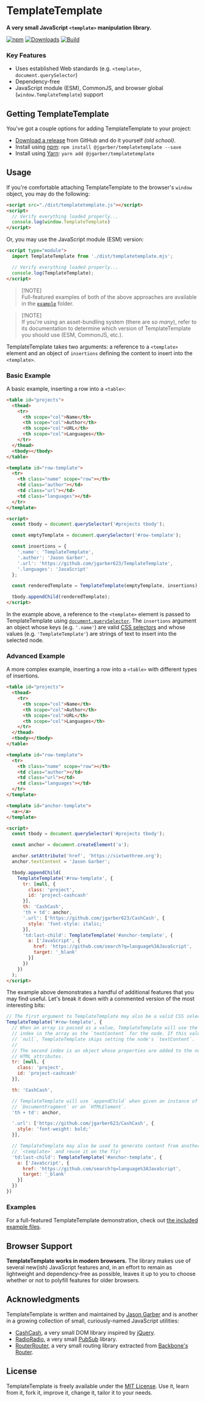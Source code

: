 # TemplateTemplate

**A very small JavaScript `<template>` manipulation library.**

[![npm](https://img.shields.io/npm/v/@jgarber/templatetemplate.svg?logo=npm&style=for-the-badge)](https://www.npmjs.com/package/@jgarber/templatetemplate)
[![Downloads](https://img.shields.io/npm/dt/@jgarber/templatetemplate.svg?logo=npm&style=for-the-badge)](https://www.npmjs.com/package/@jgarber/templatetemplate)
[![Build](https://img.shields.io/github/actions/workflow/status/jgarber623/TemplateTemplate/ci.yml?branch=main&logo=github&style=for-the-badge)](https://github.com/jgarber623/TemplateTemplate/actions/workflows/ci.yml)

### Key Features

- Uses established Web standards (e.g. `<template>`, `document.querySelector`)
- Dependency-free
- JavaScript module (ESM), CommonJS, and browser global (`window.TemplateTemplate`) support

## Getting TemplateTemplate

You've got a couple options for adding TemplateTemplate to your project:

- [Download a release](https://github.com/jgarber623/TemplateTemplate/releases) from GitHub and do it yourself _(old school)_.
- Install using [npm](https://www.npmjs.com/package/@jgarber/templatetemplate): `npm install @jgarber/templatetemplate --save`
- Install using [Yarn](https://yarnpkg.com/en/package/@jgarber/templatetemplate): `yarn add @jgarber/templatetemplate`

## Usage

If you're comfortable attaching TemplateTemplate to the browser's `window` object, you may do the following:

```html
<script src="./dist/templatetemplate.js"></script>
<script>
  // Verify everything loaded properly...
  console.log(window.TemplateTemplate)
</script>
```

Or, you may use the JavaScript module (ESM) version:

```html
<script type="module">
  import TemplateTemplate from './dist/templatetemplate.mjs';

  // Verify everything loaded properly...
  console.log(TemplateTemplate);
</script>
```

> [!NOTE]\
> Full-featured examples of both of the above approaches are available in the [`example`](https://github.com/jgarber623/TemplateTemplate/blob/main/example) folder.

> [!NOTE]\
> If you're using an asset-bundling system (there are _so many_), refer to its documentation to determine which version of TemplateTemplate you should use (ESM, CommonJS, etc.).

TemplateTemplate takes two arguments: a reference to a `<template>` element and an object of `insertions` defining the content to insert into the `<template>`.

### Basic Example

A basic example, inserting a row into a `<table>`:

```html
<table id="projects">
  <thead>
    <tr>
      <th scope="col">Name</th>
      <th scope="col">Author</th>
      <th scope="col">URL</th>
      <th scope="col">Languages</th>
    </tr>
  </thead>
  <tbody></tbody>
</table>

<template id="row-template">
  <tr>
    <th class="name" scope="row"></th>
    <td class="author"></td>
    <td class="url"></td>
    <td class="languages"></td>
  </tr>
</template>

<script>
  const tbody = document.querySelector('#projects tbody');

  const emptyTemplate = document.querySelector('#row-template');

  const insertions = {
    '.name': 'TemplateTemplate',
    '.author': 'Jason Garber',
    '.url': 'https://github.com/jgarber623/TemplateTemplate',
    '.languages': 'JavaScript'
  };

  const renderedTemplate = TemplateTemplate(emptyTemplate, insertions);

  tbody.appendChild(renderedTemplate);
</script>
```

In the example above, a reference to the `<template>` element is passed to TemplateTemplate using [`document.querySelector`](https://developer.mozilla.org/en-US/docs/Web/API/Document/querySelector). The `insertions` argument an object whose keys (e.g. `'.name'`) are valid [CSS selectors](https://developer.mozilla.org/en-US/docs/Web/CSS/CSS_Selectors) and whose values (e.g. `'TemplateTemplate'`) are strings of text to insert into the selected node.

### Advanced Example

A more complex example, inserting a row into a `<table>` with different types of insertions.

```html
<table id="projects">
  <thead>
    <tr>
      <th scope="col">Name</th>
      <th scope="col">Author</th>
      <th scope="col">URL</th>
      <th scope="col">Languages</th>
    </tr>
  </thead>
  <tbody></tbody>
</table>

<template id="row-template">
  <tr>
    <th class="name" scope="row"></th>
    <td class="author"></td>
    <td class="url"></td>
    <td class="languages"></td>
  </tr>
</template>

<template id="anchor-template">
  <a></a>
</template>

<script>
  const tbody = document.querySelector('#projects tbody');

  const anchor = document.createElement('a');

  anchor.setAttribute('href', 'https://sixtwothree.org');
  anchor.textContent = 'Jason Garber';

  tbody.appendChild(
    TemplateTemplate('#row-template', {
      tr: [null, {
        class: 'project',
        id: 'project-cashcash'
      }],
      th: 'CashCash',
      'th + td': anchor,
      '.url': ['https://github.com/jgarber623/CashCash', {
        style: 'font-style: italic;'
      }],
      'td:last-child': TemplateTemplate('#anchor-template', {
        a: ['JavaScript', {
          href: 'https://github.com/search?q=language%3AJavaScript',
          target: '_blank'
        }]
      })
    })
  );
</script>
```

The example above demonstrates a handful of additional features that you may find useful. Let's break it down with a commented version of the most interesting bits:

```js
// The first argument to TemplateTemplate may also be a valid CSS selector.
TemplateTemplate('#row-template', {
  // When an array is passed as a value, TemplateTemplate will use the first
  // index in the array as the `textContent` for the node. If this value is
  // `null`, TemplateTemplate skips setting the node's `textContent`.
  //
  // The second index is an object whose properties are added to the node as
  // HTML attributes.
  tr: [null, {
    class: 'project',
    id: 'project-cashcash'
  }],

  th: 'CashCash',

  // TemplateTemplate will use `appendChild` when given an instance of a
  // `DocumentFragment` or an `HTMLElement`.
  'th + td': anchor,

  '.url': ['https://github.com/jgarber623/CashCash', {
    style: 'font-weight: bold;'
  }],

  // TemplateTemplate may also be used to generate content from another
  // `<template>` and reuse it on the fly!
  'td:last-child': TemplateTemplate('#anchor-template', {
    a: ['JavaScript', {
      href: 'https://github.com/search?q=language%3AJavaScript',
      target: '_blank'
    }]
  })
})
```

### Examples

For a full-featured TemplateTemplate demonstration, check out [the included example files](https://github.com/jgarber623/TemplateTemplate/blob/main/example).

## Browser Support

**TemplateTemplate works in modern browsers.** The library makes use of several new(ish) JavaScript features and, in an effort to remain as lightweight and dependency-free as possible, leaves it up to you to choose whether or not to polyfill features for older browsers.

## Acknowledgments

TemplateTemplate is written and maintained by [Jason Garber](https://sixtwothree.org) and is another in a growing collection of small, curiously-named JavaScript utilities:

- [CashCash](https://github.com/jgarber623/CashCash), a very small DOM library inspired by [jQuery](https://jquery.com).
- [RadioRadio](https://github.com/jgarber623/RadioRadio), a very small [PubSub](https://en.wikipedia.org/wiki/Publish–subscribe_pattern) library.
- [RouterRouter](https://github.com/jgarber623/RouterRouter), a very small routing library extracted from [Backbone's Router](http://backbonejs.org/docs/backbone.html#section-185).

## License

TemplateTemplate is freely available under the [MIT License](https://opensource.org/licenses/MIT). Use it, learn from it, fork it, improve it, change it, tailor it to your needs.
